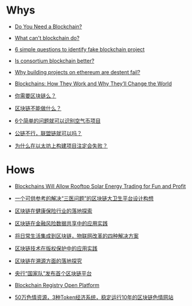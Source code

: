 # Whys
-   [Do You Need a Blockchain?](https://spectrum.ieee.org/computing/networks/do-you-need-a-blockchain)
-   [What can't blockchain do?](https://www.jianshu.com/p/70f6a29a6296)
-   [6 simple questions to identify fake blockchain project](https://www.jianshu.com/p/f079a90f2148)
-   [Is consortium blockchain better?](http://www.infoq.com/cn/news/2018/10/is-consortium-blockchain-better)
-   [Why building projects on ethereum are destent fail?](http://www.infoq.com/cn/articles/why-building-projects-on-ethereum-are-destent-fail)
-   [Blockchains: How They Work and Why They’ll Change the World](https://spectrum.ieee.org/computing/networks/blockchains-how-they-work-and-why-theyll-change-the-world)



-   [你需要区块链么？](https://spectrum.ieee.org/computing/networks/do-you-need-a-blockchain)
-   [区块链不能做什么？](https://www.jianshu.com/p/70f6a29a6296)
-   [6个简单的问题就可以识别空气币项目](https://www.jianshu.com/p/f079a90f2148)
-   [公链不行，联盟链就可以吗？](http://www.infoq.com/cn/news/2018/10/is-consortium-blockchain-better)
-   [为什么在以太坊上构建项目注定会失败？](https://www.jianshu.com/p/91c4178616fb)



# Hows
-   [Blockchains Will Allow Rooftop Solar Energy Trading for Fun and Profit](https://spectrum.ieee.org/computing/networks/blockchains-will-allow-rooftop-solar-energy-trading-for-fun-and-profit)


-   [一个可供参考的解决“三医问题”的区块链大卫生平台设计构想](https://www.jianshu.com/p/a81194479b67)
-   [区块链在健康保险行业的落地探索](https://mp.weixin.qq.com/s/Sm8i-hsHX9lCnNHE0PcnmA)

-   [区块链在金融风险数据共享中的应用实践](https://www.jianshu.com/p/ca569196dff6)

-   [将日常生活集成到区块链，物联网改革的四种解决方案]()

-   [区块链技术在版权保护中的应用实践](https://www.jianshu.com/p/f82436325fc6)
-   [区块链在溯源方面的落地探究]()

-   [央行“国家队”发布首个区块链平台](https://www.jianshu.com/p/72e9f92b3a5d)
-   [Blockchain Registry Open Platform](./BROP.md)


-   [50万色情资源，3种Token经济系统，稳定运行10年的区块链色情网站](https://mp.weixin.qq.com/s/ItWYqQDRqTg7X8d1eBvJdA)
